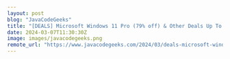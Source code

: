 ```yaml
---
layout: post
blog: "JavaCodeGeeks"
title: "[DEALS] Microsoft Windows 11 Pro (79% off) & Other Deals Up To 98% Off – Offers End Soon!"
date: 2024-03-07T11:30:30Z
image: images/javacodegeeks.png
remote_url: "https://www.javacodegeeks.com/2024/03/deals-microsoft-windows-11-pro-79-off-other-deals-up-to-98-off-offers-end-soon-3.html"
---
```

